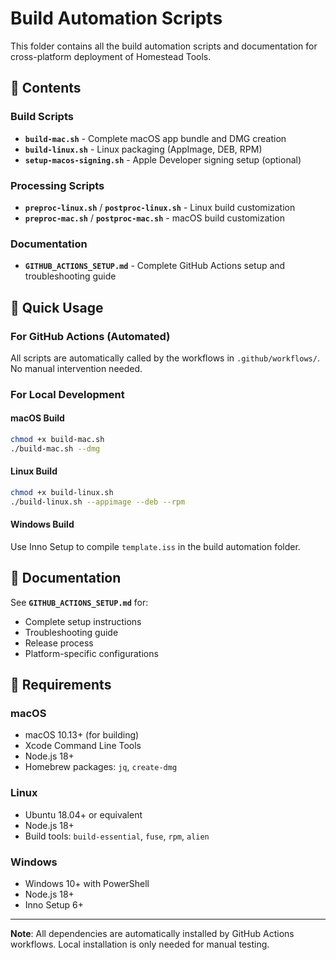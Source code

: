 # Build Automation Scripts

This folder contains all the build automation scripts and documentation for cross-platform deployment of Homestead Tools.

## 📁 Contents

### Build Scripts
- **`build-mac.sh`** - Complete macOS app bundle and DMG creation
- **`build-linux.sh`** - Linux packaging (AppImage, DEB, RPM)
- **`setup-macos-signing.sh`** - Apple Developer signing setup (optional)

### Processing Scripts
- **`preproc-linux.sh`** / **`postproc-linux.sh`** - Linux build customization
- **`preproc-mac.sh`** / **`postproc-mac.sh`** - macOS build customization

### Documentation
- **`GITHUB_ACTIONS_SETUP.md`** - Complete GitHub Actions setup and troubleshooting guide

## 🚀 Quick Usage

### For GitHub Actions (Automated)
All scripts are automatically called by the workflows in `.github/workflows/`. No manual intervention needed.

### For Local Development

#### macOS Build
```bash
chmod +x build-mac.sh
./build-mac.sh --dmg
```

#### Linux Build
```bash
chmod +x build-linux.sh
./build-linux.sh --appimage --deb --rpm
```

#### Windows Build
Use Inno Setup to compile `template.iss` in the build automation folder.

## 📖 Documentation

See **`GITHUB_ACTIONS_SETUP.md`** for:
- Complete setup instructions
- Troubleshooting guide
- Release process
- Platform-specific configurations

## 🔧 Requirements

### macOS
- macOS 10.13+ (for building)
- Xcode Command Line Tools
- Node.js 18+
- Homebrew packages: `jq`, `create-dmg`

### Linux
- Ubuntu 18.04+ or equivalent
- Node.js 18+
- Build tools: `build-essential`, `fuse`, `rpm`, `alien`

### Windows
- Windows 10+ with PowerShell
- Node.js 18+
- Inno Setup 6+

---

**Note**: All dependencies are automatically installed by GitHub Actions workflows. Local installation is only needed for manual testing. 